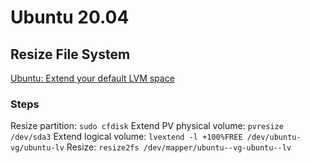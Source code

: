 # Ubuntu 20.04
## Resize File System

[Ubuntu: Extend your default LVM space](https://packetpushers.net/ubuntu-extend-your-default-lvm-space/)

### Steps
Resize partition: `sudo cfdisk`
Extend PV physical volume: `pvresize /dev/sda3`
Extend logical volume: `lvextend -l +100%FREE /dev/ubuntu-vg/ubuntu-lv`
Resize: `resize2fs /dev/mapper/ubuntu--vg-ubuntu--lv`